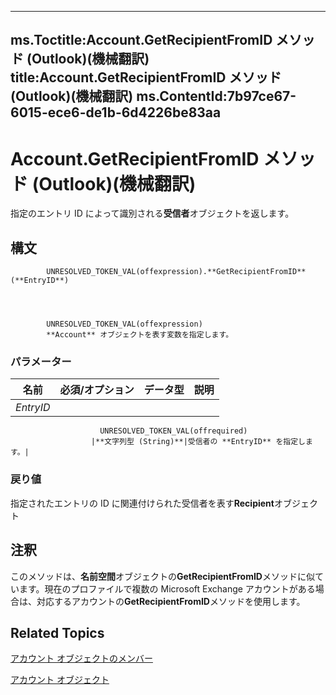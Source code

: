 

---
ms.Toctitle:Account.GetRecipientFromID メソッド (Outlook)(機械翻訳)
title:Account.GetRecipientFromID メソッド (Outlook)(機械翻訳)
ms.ContentId:7b97ce67-6015-ece6-de1b-6d4226be83aa
---
# Account.GetRecipientFromID メソッド (Outlook)(機械翻訳)




指定のエントリ ID によって識別される**受信者**オブジェクトを返します。

## 構文

            UNRESOLVED_TOKEN_VAL(offexpression).**GetRecipientFromID**(**EntryID**)




            UNRESOLVED_TOKEN_VAL(offexpression)
            **Account** オブジェクトを表す変数を指定します。

### パラメーター

|**名前**|**必須/オプション**|**データ型**|**説明**|
|---|---|---|---|
|*EntryID*|
                        UNRESOLVED_TOKEN_VAL(offrequired)
                      |**文字列型 (String)**|受信者の **EntryID** を指定します。|



### 戻り値
指定されたエントリの ID に関連付けられた受信者を表す**Recipient**オブジェクト





## 注釈
このメソッドは、**名前空間**オブジェクトの**GetRecipientFromID**メソッドに似ています。現在のプロファイルで複数の Microsoft Exchange アカウントがある場合は、対応するアカウントの**GetRecipientFromID**メソッドを使用します。



## Related Topics

[アカウント オブジェクトのメンバー](37759c57-d1ec-775c-cbe6-75c8f314d196.md)

[アカウント オブジェクト](f624438c-4e45-2822-18b6-bfe8074a33c0.md)




